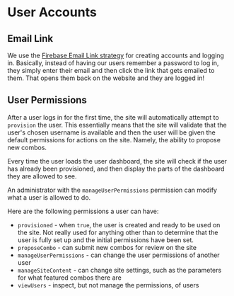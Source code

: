 # User Accounts

## Email Link

We use the [Firebase Email Link strategy](https://firebase.google.com/docs/auth/web/email-link-auth) for creating accounts and logging in. Basically, instead of having our users remember a password to log in, they simply enter their email and then click the link that gets emailed to them. That opens them back on the website and they are logged in!

## User Permissions

After a user logs in for the first time, the site will automatically attempt to `provision` the user. This essentially means that the site will validate that the user's chosen username is available and then the user will be given the default permissions for actions on the site. Namely, the ability to propose new combos.

Every time the user loads the user dashboard, the site will check if the user has already been provisioned, and then display the parts of the dashboard they are allowed to see.

An administrator with the `manageUserPermissions` permission can modify what a user is allowed to do.

Here are the following permissions a user can have:

- `provisioned` - when `true`, the user is created and ready to be used on the site. Not really used for anything other than to determine that the user is fully set up and the initial permissions have been set.
- `proposeCombo` - can submit new combos for review on the site
- `manageUserPermissions` - can change the user permissions of another user
- `manageSiteContent` - can change site settings, such as the parameters for what featured combos there are
- `viewUsers` - inspect, but not manage the permissions, of users
